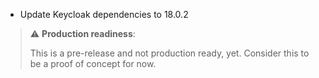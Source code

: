 * Update Keycloak dependencies to 18.0.2

> ⚠️ **Production readiness**:
>
> This is a pre-release and not production ready, yet.
> Consider this to be a proof of concept for now.
>
>
